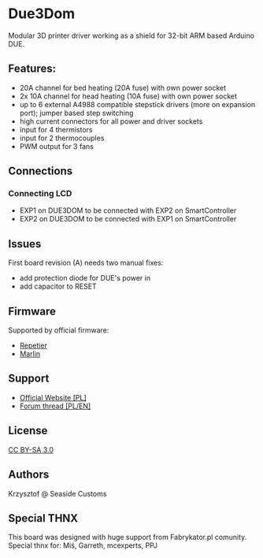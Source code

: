 # Due3Dom

Modular 3D printer driver working as a shield for 32-bit ARM based Arduino DUE.

## Features:
* 20A channel for bed heating (20A fuse) with own power socket
* 2x 10A channel for head heating (10A fuse) with own power socket
* up to 6 external A4988 compatible stepstick drivers (more on expansion port); jumper based step switching
* high current connectors for all power and driver sockets
* input for 4 thermistors
* input for 2 thermocouples
* PWM output for 3 fans

## Connections

### Connecting LCD
* EXP1 on DUE3DOM to be connected with EXP2 on SmartController
* EXP2 on DUE3DOM to be connected with EXP1 on SmartController

## Issues

First board revision (A) needs two manual fixes:
* add protection diode for DUE's power in
* add capacitor to RESET

## Firmware

Supported by official firmware:
* [Repetier](https://www.repetier.com/firmware/dev/index.php)
* [Marlin](https://github.com/esenapaj/Marlin)


## Support
* [Official Website [PL]](http://www.due3dom.pl/)
* [Forum thread [PL/EN]](http://www.fabrykator.pl/board/viewtopic.php?f=12&t=201)


## License

[CC BY-SA 3.0](https://creativecommons.org/licenses/by-sa/3.0/)

## Authors

Krzysztof @ Seaside Customs

## Special THNX

This board was designed with huge support from Fabrykator.pl comunity. Special thnx for: Miś, Garreth, mcexperts, PPJ
